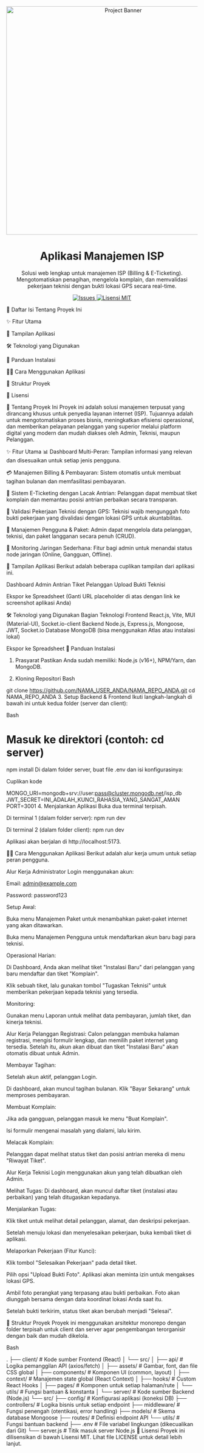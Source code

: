 <div align="center">

<img src="https://via.placeholder.com/600x200.png?text=Aplikasi+Manajemen+ISP" alt="Project Banner" width="600"/>

<h1>Aplikasi Manajemen ISP </h1>

<p>
Solusi web lengkap untuk manajemen ISP (Billing & E-Ticketing). Mengotomatiskan penagihan, mengelola komplain, dan memvalidasi pekerjaan teknisi dengan bukti lokasi GPS secara real-time.
</p>

<p>
<a href="https://github.com/NAMA_USER_ANDA/NAMA_REPO_ANDA/issues">
<img src="https://img.shields.io/github/issues/NAMA_USER_ANDA/NAMA_REPO_ANDA.svg" alt="Issues">
</a>
<a href="LICENSE">
<img src="https://img.shields.io/badge/License-MIT-blue.svg" alt="Lisensi MIT">
</a>
</p>
</div>

📖 Daftar Isi
Tentang Proyek Ini

✨ Fitur Utama

📸 Tampilan Aplikasi

🛠️ Teknologi yang Digunakan

🚀 Panduan Instalasi

🧑‍💻 Cara Menggunakan Aplikasi

📂 Struktur Proyek

📄 Lisensi

📖 Tentang Proyek Ini
Proyek ini adalah solusi manajemen terpusat yang dirancang khusus untuk penyedia layanan internet (ISP). Tujuannya adalah untuk mengotomatiskan proses bisnis, meningkatkan efisiensi operasional, dan memberikan pelayanan pelanggan yang superior melalui platform digital yang modern dan mudah diakses oleh Admin, Teknisi, maupun Pelanggan.

✨ Fitur Utama
📊 Dashboard Multi-Peran: Tampilan informasi yang relevan dan disesuaikan untuk setiap jenis pengguna.

💳 Manajemen Billing & Pembayaran: Sistem otomatis untuk membuat tagihan bulanan dan memfasilitasi pembayaran.

🎫 Sistem E-Ticketing dengan Lacak Antrian: Pelanggan dapat membuat tiket komplain dan memantau posisi antrian perbaikan secara transparan.

📍 Validasi Pekerjaan Teknisi dengan GPS: Teknisi wajib mengunggah foto bukti pekerjaan yang divalidasi dengan lokasi GPS untuk akuntabilitas.

👤 Manajemen Pengguna & Paket: Admin dapat mengelola data pelanggan, teknisi, dan paket langganan secara penuh (CRUD).

📡 Monitoring Jaringan Sederhana: Fitur bagi admin untuk menandai status node jaringan (Online, Gangguan, Offline).

📸 Tampilan Aplikasi
Berikut adalah beberapa cuplikan tampilan dari aplikasi ini.

Dashboard Admin	Antrian Tiket Pelanggan	Upload Bukti Teknisi

Ekspor ke Spreadsheet
(Ganti URL placeholder di atas dengan link ke screenshot aplikasi Anda)

🛠️ Teknologi yang Digunakan
Bagian	Teknologi
Frontend	React.js, Vite, MUI (Material-UI), Socket.io-client
Backend	Node.js, Express.js, Mongoose, JWT, Socket.io
Database	MongoDB (bisa menggunakan Atlas atau instalasi lokal)

Ekspor ke Spreadsheet
🚀 Panduan Instalasi
1. Prasyarat
Pastikan Anda sudah memiliki: Node.js (v16+), NPM/Yarn, dan MongoDB.

2. Kloning Repositori
Bash

git clone https://github.com/NAMA_USER_ANDA/NAMA_REPO_ANDA.git
cd NAMA_REPO_ANDA
3. Setup Backend & Frontend
Ikuti langkah-langkah di bawah ini untuk kedua folder (server dan client):

Bash

# Masuk ke direktori (contoh: cd server)
npm install
Di dalam folder server, buat file .env dan isi konfigurasinya:

Cuplikan kode

MONGO_URI=mongodb+srv://user:pass@cluster.mongodb.net/isp_db
JWT_SECRET=INI_ADALAH_KUNCI_RAHASIA_YANG_SANGAT_AMAN
PORT=3001
4. Menjalankan Aplikasi
Buka dua terminal terpisah.

Di terminal 1 (dalam folder server): npm run dev

Di terminal 2 (dalam folder client): npm run dev

Aplikasi akan berjalan di http://localhost:5173.

🧑‍💻 Cara Menggunakan Aplikasi
Berikut adalah alur kerja umum untuk setiap peran pengguna.

Alur Kerja Administrator
Login menggunakan akun:

Email: admin@example.com

Password: password123

Setup Awal:

Buka menu Manajemen Paket untuk menambahkan paket-paket internet yang akan ditawarkan.

Buka menu Manajemen Pengguna untuk mendaftarkan akun baru bagi para teknisi.

Operasional Harian:

Di Dashboard, Anda akan melihat tiket "Instalasi Baru" dari pelanggan yang baru mendaftar dan tiket "Komplain".

Klik sebuah tiket, lalu gunakan tombol "Tugaskan Teknisi" untuk memberikan pekerjaan kepada teknisi yang tersedia.

Monitoring:

Gunakan menu Laporan untuk melihat data pembayaran, jumlah tiket, dan kinerja teknisi.

Alur Kerja Pelanggan
Registrasi: Calon pelanggan membuka halaman registrasi, mengisi formulir lengkap, dan memilih paket internet yang tersedia. Setelah itu, akun akan dibuat dan tiket "Instalasi Baru" akan otomatis dibuat untuk Admin.

Membayar Tagihan:

Setelah akun aktif, pelanggan Login.

Di dashboard, akan muncul tagihan bulanan. Klik "Bayar Sekarang" untuk memproses pembayaran.

Membuat Komplain:

Jika ada gangguan, pelanggan masuk ke menu "Buat Komplain".

Isi formulir mengenai masalah yang dialami, lalu kirim.

Melacak Komplain:

Pelanggan dapat melihat status tiket dan posisi antrian mereka di menu "Riwayat Tiket".

Alur Kerja Teknisi
Login menggunakan akun yang telah dibuatkan oleh Admin.

Melihat Tugas: Di dashboard, akan muncul daftar tiket (instalasi atau perbaikan) yang telah ditugaskan kepadanya.

Menjalankan Tugas:

Klik tiket untuk melihat detail pelanggan, alamat, dan deskripsi pekerjaan.

Setelah menuju lokasi dan menyelesaikan pekerjaan, buka kembali tiket di aplikasi.

Melaporkan Pekerjaan (Fitur Kunci):

Klik tombol "Selesaikan Pekerjaan" pada detail tiket.

Pilih opsi "Upload Bukti Foto". Aplikasi akan meminta izin untuk mengakses lokasi GPS.

Ambil foto perangkat yang terpasang atau bukti perbaikan. Foto akan diunggah bersama dengan data koordinat lokasi Anda saat itu.

Setelah bukti terkirim, status tiket akan berubah menjadi "Selesai".

📂 Struktur Proyek
Proyek ini menggunakan arsitektur monorepo dengan folder terpisah untuk client dan server agar pengembangan terorganisir dengan baik dan mudah dikelola.

Bash

.
├── client/         # Kode sumber Frontend (React)
│   └── src/
│       ├── api/          # Logika pemanggilan API (axios/fetch)
│       ├── assets/       # Gambar, font, dan file CSS global
│       ├── components/   # Komponen UI (common, layout)
│       ├── context/      # Manajemen state global (React Context)
│       ├── hooks/        # Custom React Hooks
│       ├── pages/        # Komponen untuk setiap halaman/rute
│       └── utils/        # Fungsi bantuan & konstanta
│
└── server/         # Kode sumber Backend (Node.js)
    └── src/
        ├── config/       # Konfigurasi aplikasi (koneksi DB)
        ├── controllers/  # Logika bisnis untuk setiap endpoint
        ├── middleware/   # Fungsi penengah (otentikasi, error handling)
        ├── models/       # Skema database Mongoose
        ├── routes/       # Definisi endpoint API
        └── utils/        # Fungsi bantuan backend
    ├── .env          # File variabel lingkungan (dikecualikan dari Git)
    └── server.js     # Titik masuk server Node.js
📄 Lisensi
Proyek ini dilisensikan di bawah Lisensi MIT. Lihat file LICENSE untuk detail lebih lanjut.
